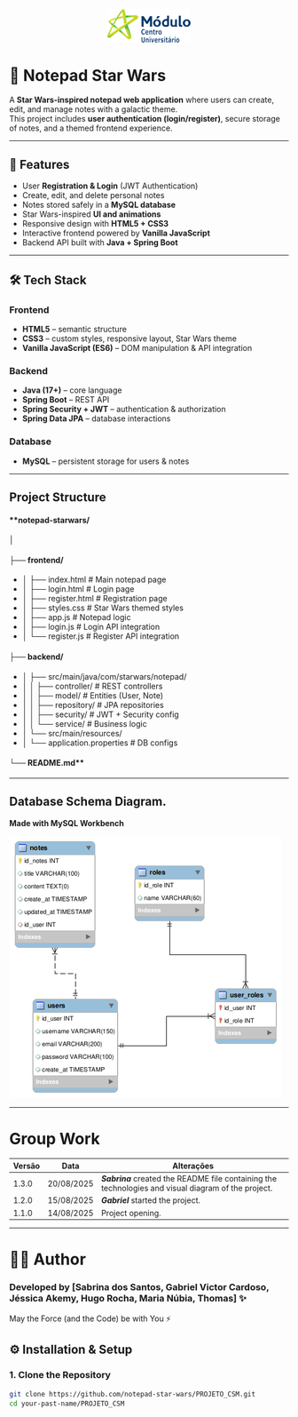 <p align="center">
  <img src="images/logomodulo.png" alt="Logo Faculdade" width="150"/>
</p>


# 📝 Notepad Star Wars  

A **Star Wars-inspired notepad web application** where users can create, edit, and manage notes with a galactic theme.  
This project includes **user authentication (login/register)**, secure storage of notes, and a themed frontend experience.  

---

## 🚀 Features  
- User **Registration & Login** (JWT Authentication)  
- Create, edit, and delete personal notes  
- Notes stored safely in a **MySQL database**  
- Star Wars-inspired **UI and animations**  
- Responsive design with **HTML5 + CSS3**  
- Interactive frontend powered by **Vanilla JavaScript**  
- Backend API built with **Java + Spring Boot**  

---

## 🛠️ Tech Stack  
### Frontend  
- **HTML5** – semantic structure  
- **CSS3** – custom styles, responsive layout, Star Wars theme  
- **Vanilla JavaScript (ES6)** – DOM manipulation & API integration  

### Backend  
- **Java (17+)** – core language  
- **Spring Boot** – REST API  
- **Spring Security + JWT** – authentication & authorization  
- **Spring Data JPA** – database interactions  

### Database  
- **MySQL** – persistent storage for users & notes  

---

## Project Structure 

#### **notepad-starwars/
│
#### ├── frontend/
- │ ├── index.html # Main notepad page
- │ ├── login.html # Login page
- │ ├── register.html # Registration page
- │ ├── styles.css # Star Wars themed styles
- │ ├── app.js # Notepad logic
- │ ├── login.js # Login API integration
- │ └── register.js # Register API integration

#### ├── backend/
- │ ├── src/main/java/com/starwars/notepad/
- │ │ ├── controller/ # REST controllers
- │ │ ├── model/ # Entities (User, Note)
- │ │ ├── repository/ # JPA repositories
- │ │ ├── security/ # JWT + Security config
- │ │ └── service/ # Business logic
- │ └── src/main/resources/
- │ └── application.properties # DB configs


#### └── README.md**

---

## Database Schema Diagram.

**Made with MySQL Workbench**

![Diagram](images/digram-notepad-starwars.png)

---
# Group Work

| Versão | Data       | Alterações                                                                 |
|--------|-----------|---------------------------------------------------------------------------|
| 1.3.0  | 20/08/2025 | ***Sabrina*** created the README file containing the technologies and visual diagram of the project.        |
| 1.2.0  | 15/08/2025 | ***Gabriel*** started the project.  |
| 1.1.0  | 14/08/2025 | Project opening.                                       |

---

# 👨‍💻 Author

### Developed by [Sabrina dos Santos, Gabriel Victor Cardoso, Jéssica Akemy, Hugo Rocha, Maria Núbia, Thomas] ✨
May the Force (and the Code) be with You ⚡

## ⚙️ Installation & Setup  

### 1. Clone the Repository  
```bash
git clone https://github.com/notepad-star-wars/PROJETO_CSM.git
cd your-past-name/PROJETO_CSM